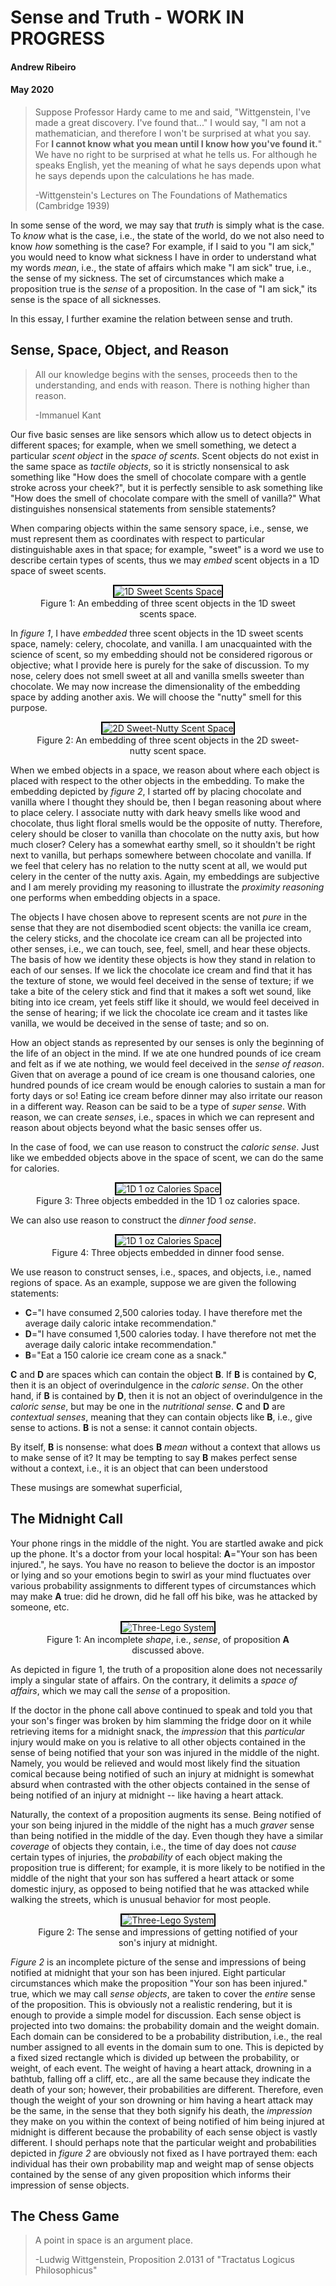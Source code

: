 # Sense and Truth - WORK IN PROGRESS 
#### Andrew Ribeiro 
#### May 2020

> Suppose Professor Hardy came to me and said, "Wittgenstein, I've made a great discovery. I've found that..." I would say, "I am not a mathematician, and therefore I won't be surprised at what you say. For **I cannot know what you mean until I know how you've found it.**" We have no right to be surprised at what he tells us. For although he speaks English, yet the meaning of what he says depends upon what he says depends upon the calculations he has made. 
>
>-Wittgenstein's Lectures on The Foundations of Mathematics (Cambridge 1939)

In some sense of the word, we may say that *truth* is simply what is the case. To *know* what is the case, i.e., the state of the world, do we not also need to know *how* something is the case? For example, if I said to you "I am sick," you would need to know what sickness I have in order to understand what my words *mean*, i.e., the state of affairs which make "I am sick" true, i.e., the sense of my sickness. The set of circumstances which make a proposition true is the *sense* of a proposition. In the case of "I am sick," its sense is the space of all sicknesses. 

In this essay, I further examine the relation between sense and truth. 

## Sense, Space, Object, and Reason
> All our knowledge begins with the senses, proceeds then to the understanding, and ends with reason. There is nothing higher than reason. 
>
>-Immanuel Kant

Our five basic senses are like sensors which allow us to detect objects in different spaces; for example, when we smell something, we detect a particular *scent object* in the *space of scents*. Scent objects do not exist in the same space as *tactile objects*, so it is strictly nonsensical to ask something like "How does the smell of chocolate compare with a gentle stroke across your cheek?", but it is perfectly sensible to ask something like "How does the smell of chocolate compare with the smell of vanilla?" What distinguishes nonsensical statements from sensible statements? 

When comparing objects within the same sensory space, i.e., sense, we must represent them as coordinates with respect to particular distinguishable axes in that space; for example, "sweet" is a word we use to describe certain types of scents, thus we may *embed* scent objects in a 1D space of sweet scents. 
<center>
<figure class="image">
  <img src="img/smell_space_2.png" alt="1D Sweet Scents Space" style="border: 2px black solid;">
  <figcaption>Figure 1: An embedding of three scent objects in the 1D sweet scents space.</figcaption>  
</figure>
</center>

In *figure 1*, I have *embedded* three scent objects in the 1D sweet scents space, namely: celery, chocolate, and vanilla. I am unacquainted with the science of scent, so my embedding should not be considered rigorous or objective; what I provide here is purely for the sake of discussion. To my nose, celery does not smell sweet at all and vanilla smells sweeter than chocolate. We may now increase the dimensionality of the embedding space by adding another axis. We will choose the "nutty" smell for this purpose.  

<center>
<figure class="image">
  <img src="img/smell_space_1.png" alt="2D Sweet-Nutty Scent Space" style="border: 2px black solid;">
  <figcaption>Figure 2: An embedding of three scent objects in the 2D sweet-nutty scent space.</figcaption>  
</figure>
</center>

When we embed objects in a space, we reason about where each object is placed with respect to the other objects in the embedding. To make the embedding depicted by *figure 2*, I started off by placing chocolate and vanilla where I thought they should be, then I began reasoning about where to place celery. I associate nutty with dark heavy smells like wood and chocolate, thus light floral smells would be the opposite of nutty. Therefore, celery should be closer to vanilla than chocolate on the nutty axis, but how much closer? Celery has a somewhat earthy smell, so it shouldn't be right next to vanilla, but perhaps somewhere between chocolate and vanilla. If we feel that celery has no relation to the nutty scent at all, we would put celery in the center of the nutty axis. Again, my embeddings are subjective and I am merely providing my reasoning to illustrate the *proximity reasoning* one performs when embedding objects in a space. 

The objects I have chosen above to represent scents are not *pure* in the sense that they are not disembodied scent objects: the vanilla ice cream, the celery sticks, and the chocolate ice cream can all be projected into other senses, i.e., we can touch, see, feel, smell, and hear these objects. The basis of how we identity these objects is how they stand in relation to each of our senses. If we lick the chocolate ice cream and find that it has the texture of stone, we would feel deceived in the sense of texture; if we take a bite of the celery stick and find that it makes a soft wet sound, like biting into ice cream, yet feels stiff like it should, we would feel deceived in the sense of hearing; if we lick the chocolate ice cream and it tastes like vanilla, we would be deceived in the sense of taste; and so on.

How an object stands as represented by our senses is only the beginning of the life of an object in the mind. If we ate one hundred pounds of ice cream and felt as if we ate nothing, we would feel deceived in the *sense of reason*. Given that on average a pound of ice cream is one thousand calories, one hundred pounds of ice cream would be enough calories to sustain a man for forty days or so! Eating ice cream before dinner may also irritate our reason in a different way. Reason can be said to be a type of *super sense*. 
With reason, we can create *senses*, i.e., spaces in which we can represent and reason about objects beyond what the basic senses offer us. 

In the case of food, we can use reason to construct the *caloric sense*. Just like we embedded objects above in the space of scent, we can do the same for calories. 

<center>
<figure class="image">
  <img src="img/calories.png" alt="1D 1 oz Calories Space" style="border: 2px black solid;">
  <figcaption>Figure 3: Three objects embedded in the 1D 1 oz calories space.</figcaption>  
</figure>
</center>

We can also use reason to construct the *dinner food sense*.

<center>
<figure class="image">
  <img src="img/is_dinner_food.png" alt="1D 1 oz Calories Space" style="border: 2px black solid;">
  <figcaption>Figure 4: Three objects embedded in dinner food sense.</figcaption>  
</figure>
</center>

We use reason to construct senses, i.e., spaces, and objects, i.e., named regions of space. As an example, suppose we are given the following statements: 
- **C**="I have consumed 2,500 calories today. I have therefore met the average daily caloric intake recommendation."
- **D**="I have consumed 1,500 calories today. I have therefore not met the average daily caloric intake recommendation."
- **B**="Eat a 150 calorie ice cream cone as a snack."  

**C** and **D** are spaces which can contain the object **B**. If **B** is contained by **C**, then it is an object of overindulgence in the *caloric sense*. On the other hand, if **B** is contained by **D**, then it is not an object of overindulgence in the *caloric sense*, but may be one in the *nutritional sense*.  **C** and **D** are *contextual senses*, meaning that they can contain objects like **B**, i.e., give sense to actions. **B** is not a sense: it cannot contain objects. 

By itself, **B** is nonsense: what does **B** *mean* without a context that allows us to make sense of it? It may be tempting to say **B** makes perfect sense without a context, i.e., it is an object that can been understood 

These musings are somewhat superficial, 

## The Midnight Call
Your phone rings in the middle of the night. You are startled awake and pick up the phone. It's a doctor from your local hospital: **A**="Your son has been injured.", he says. You have no reason to believe the doctor is an impostor or lying and so your emotions begin to swirl as your mind fluctuates over various probability assignments to different types of circumstances which may make **A** true: did he drown, did he fall off his bike, was he attacked by someone, etc. 

<center>
<figure class="image">
  <img src="img/son_injured.png" alt="Three-Lego System" style="border: 2px black solid;">
  <figcaption>Figure 1: An incomplete <i>shape</i>, i.e., <i>sense</i>, of proposition <b>A</b> discussed above. </figcaption>  
</figure>
</center>

As depicted in figure 1, the truth of a proposition alone does not necessarily imply a singular state of affairs. On the contrary, it delimits a *space of affairs*, which we may call the *sense* of a proposition. 

If the doctor in the phone call above continued to speak and told you that your son's finger was broken by him slamming the fridge door on it while retrieving items for a midnight snack, the *impression* that this *particular* injury would make on you is relative to all other objects contained in the sense of being notified that your son was injured in the middle of the night. Namely, you would be relieved and would most likely find the situation comical because being notified of such an injury at midnight is somewhat absurd when contrasted with the other objects contained in the sense of being notified of an injury at midnight -- like having a heart attack.

Naturally, the context of a proposition augments its sense. Being notified of your son being injured in the middle of the night has a much *graver* sense than being notified in the middle of the day. Even though they have a similar *coverage* of objects they contain, i.e., the time of day does not *cause* certain types of injuries, the *probability* of each object making the proposition true is different; for example, it is more likely to be notified in the middle of the night that your son has suffered a heart attack or some domestic injury, as opposed to being notified that he was attacked while walking the streets, which is unusual behavior for most people. 

<center>
<figure class="image">
  <img src="img/son_injured_sense.png" alt="Three-Lego System" style="border: 2px black solid;">
  <figcaption>Figure 2: The sense and impressions of getting notified of your son's injury at midnight.</figcaption>
</figure>
</center>

*Figure 2* is an incomplete picture of the sense and impressions of being notified at midnight that your son has been injured. Eight particular circumstances which make the proposition "Your son has been injured." true, which we may call *sense objects*, are taken to cover the *entire* sense of the proposition. This is obviously not a realistic rendering, but it is enough to provide a simple model for discussion. Each sense object is projected into two domains: the probability domain and the weight domain. Each domain can be considered to be a probability distribution, i.e., the real number assigned to all events in the domain sum to one. This is depicted by a fixed sized rectangle which is divided up between the probability, or weight, of each event. The weight of having a heart attack, drowning in a bathtub, falling off a cliff, etc., are all the same because they indicate the death of your son; however, their probabilities are different. Therefore, even though the weight of your son drowning or him having a heart attack may be the same, in the sense that they both signify his death, the *impression* they make on you within the context of being notified of him being injured at midnight is different because the probability of each sense object is vastly different. I should perhaps note that the particular weight and probabilities depicted in *figure 2* are obviously not fixed as I have portrayed them: each individual has their own probability map and weight map of sense objects contained by the sense of any given proposition which informs their impression of sense objects.   

## The Chess Game
> A point in space is an argument place. 
>
>-Ludwig Wittgenstein, Proposition 2.0131 of "Tractatus Logicus Philosophicus"